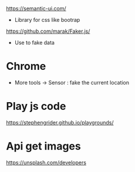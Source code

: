 https://semantic-ui.com/
- Library for css like bootrap

https://github.com/marak/Faker.js/
- Use to fake data

# Chrome
- More tools -> Sensor : fake the current location

# Play js code
https://stephengrider.github.io/playgrounds/


# Api get images
https://unsplash.com/developers
